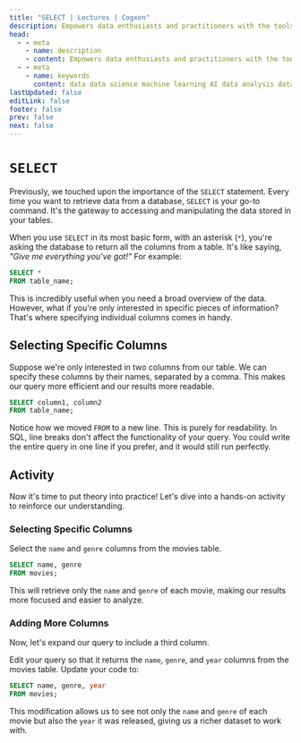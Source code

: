 ```yaml
---
title: "SELECT | Lectures | Cogxen"
description: Empowers data enthusiasts and practitioners with the tools and knowledge to unlock the potential of data.
head:
  - - meta
    - name: description
    - content: Empowers data enthusiasts and practitioners with the tools and knowledge to unlock the potential of data.
  - - meta
    - name: keywords
      content: data data science machine learning AI data analysis data-driven data enthusiasts data practitioners
lastUpdated: false
editLink: false
footer: false
prev: false
next: false
---
```


# `SELECT`

Previously, we touched upon the importance of the `SELECT` statement. Every time you want to retrieve data from a database, `SELECT` is your go-to command. It's the gateway to accessing and manipulating the data stored in your tables.

When you use `SELECT` in its most basic form, with an asterisk (`*`), you're asking the database to return all the columns from a table. It's like saying, _"Give me everything you've got!"_ For example:

```sql
SELECT *
FROM table_name;
```

This is incredibly useful when you need a broad overview of the data. However, what if you're only interested in specific pieces of information? That's where specifying individual columns comes in handy.

## Selecting Specific Columns

Suppose we're only interested in two columns from our table. We can specify these columns by their names, separated by a comma. This makes our query more efficient and our results more readable.

```sql
SELECT column1, column2
FROM table_name;
```

Notice how we moved `FROM` to a new line. This is purely for readability. In SQL, line breaks don't affect the functionality of your query. You could write the entire query in one line if you prefer, and it would still run perfectly.

## Activity

Now it's time to put theory into practice! Let's dive into a hands-on activity to reinforce our understanding.

### Selecting Specific Columns

Select the `name` and `genre` columns from the movies table.

```sql
SELECT name, genre
FROM movies;
```

This will retrieve only the `name` and `genre` of each movie, making our results more focused and easier to analyze.

<ImageCard
img_url="https://i.imgur.com/THVZqR9.png"
caption="Query Results"
copyright_owner="codecademy.com"
:bordered="true"
/>

### Adding More Columns

Now, let's expand our query to include a third column.

Edit your query so that it returns the `name`, `genre`, and `year` columns from the movies table. Update your code to:

```sql
SELECT name, genre, year
FROM movies;
```

This modification allows us to see not only the `name` and `genre` of each movie but also the `year` it was released, giving us a richer dataset to work with.

<ImageCard
img_url="https://i.imgur.com/Qaxd1MF.png"
caption="Query Results"
copyright_owner="codecademy.com"
:bordered="true"
/>
